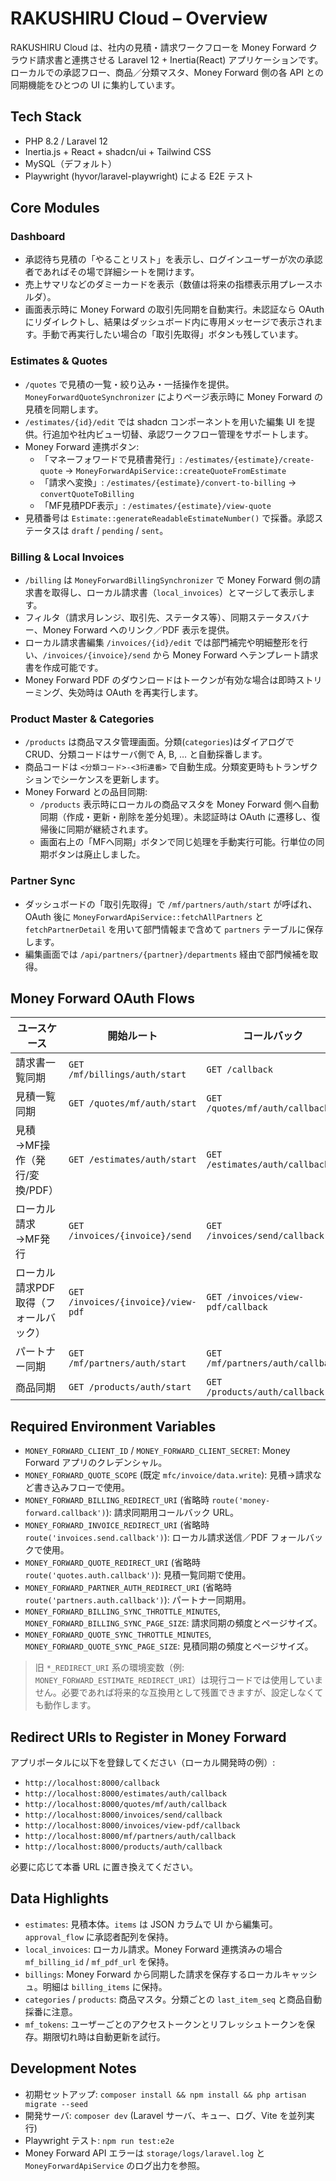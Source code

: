 # RAKUSHIRU Cloud – Overview

RAKUSHIRU Cloud は、社内の見積・請求ワークフローを Money Forward クラウド請求書と連携させる Laravel 12 + Inertia(React) アプリケーションです。  
ローカルでの承認フロー、商品／分類マスタ、Money Forward 側の各 API との同期機能をひとつの UI に集約しています。

## Tech Stack
- PHP 8.2 / Laravel 12
- Inertia.js + React + shadcn/ui + Tailwind CSS
- MySQL（デフォルト）
- Playwright (hyvor/laravel-playwright) による E2E テスト

## Core Modules
### Dashboard
- 承認待ち見積の「やることリスト」を表示し、ログインユーザーが次の承認者であればその場で詳細シートを開けます。
- 売上サマリなどのダミーカードを表示（数値は将来の指標表示用プレースホルダ）。
- 画面表示時に Money Forward の取引先同期を自動実行。未認証なら OAuth にリダイレクトし、結果はダッシュボード内に専用メッセージで表示されます。手動で再実行したい場合の「取引先取得」ボタンも残しています。

### Estimates & Quotes
- `/quotes` で見積の一覧・絞り込み・一括操作を提供。`MoneyForwardQuoteSynchronizer` によりページ表示時に Money Forward の見積を同期します。
- `/estimates/{id}/edit` では shadcn コンポーネントを用いた編集 UI を提供。行追加や社内ビュー切替、承認ワークフロー管理をサポートします。
- Money Forward 連携ボタン:
  - 「マネーフォワードで見積書発行」: `/estimates/{estimate}/create-quote` → `MoneyForwardApiService::createQuoteFromEstimate`
  - 「請求へ変換」: `/estimates/{estimate}/convert-to-billing` → `convertQuoteToBilling`
  - 「MF見積PDF表示」: `/estimates/{estimate}/view-quote`
- 見積番号は `Estimate::generateReadableEstimateNumber()` で採番。承認ステータスは `draft` / `pending` / `sent`。

### Billing & Local Invoices
- `/billing` は `MoneyForwardBillingSynchronizer` で Money Forward 側の請求書を取得し、ローカル請求書（`local_invoices`）とマージして表示します。
- フィルタ（請求月レンジ、取引先、ステータス等）、同期ステータスバナー、Money Forward へのリンク／PDF 表示を提供。
- ローカル請求書編集 `/invoices/{id}/edit` では部門補完や明細整形を行い、`/invoices/{invoice}/send` から Money Forward へテンプレート請求書を作成可能です。
- Money Forward PDF のダウンロードはトークンが有効な場合は即時ストリーミング、失効時は OAuth を再実行します。

### Product Master & Categories
- `/products` は商品マスタ管理画面。分類(`categories`)はダイアログで CRUD、分類コードはサーバ側で A, B, … と自動採番します。
- 商品コードは `<分類コード>-<3桁連番>` で自動生成。分類変更時もトランザクションでシーケンスを更新します。
- Money Forward との品目同期:
  - `/products` 表示時にローカルの商品マスタを Money Forward 側へ自動同期（作成・更新・削除を差分処理）。未認証時は OAuth に遷移し、復帰後に同期が継続されます。
  - 画面右上の「MFへ同期」ボタンで同じ処理を手動実行可能。行単位の同期ボタンは廃止しました。

### Partner Sync
- ダッシュボードの「取引先取得」で `/mf/partners/auth/start` が呼ばれ、OAuth 後に `MoneyForwardApiService::fetchAllPartners` と `fetchPartnerDetail` を用いて部門情報まで含めて `partners` テーブルに保存します。
- 編集画面では `/api/partners/{partner}/departments` 経由で部門候補を取得。

## Money Forward OAuth Flows
| ユースケース | 開始ルート | コールバック | スコープ |
| --- | --- | --- | --- |
| 請求書一覧同期 | `GET /mf/billings/auth/start` | `GET /callback` | `mfc/invoice/data.read` |
| 見積一覧同期 | `GET /quotes/mf/auth/start` | `GET /quotes/mf/auth/callback` | `mfc/invoice/data.read` |
| 見積→MF操作（発行/変換/PDF） | `GET /estimates/auth/start` | `GET /estimates/auth/callback` | 認証時のアクションに応じて `data.read` / `data.write` |
| ローカル請求→MF発行 | `GET /invoices/{invoice}/send` | `GET /invoices/send/callback` | `mfc/invoice/data.write` |
| ローカル請求PDF取得（フォールバック） | `GET /invoices/{invoice}/view-pdf` | `GET /invoices/view-pdf/callback` | `mfc/invoice/data.read` |
| パートナー同期 | `GET /mf/partners/auth/start` | `GET /mf/partners/auth/callback` | `mfc/invoice/data.read mfc/invoice/data.write` |
| 商品同期 | `GET /products/auth/start` | `GET /products/auth/callback` | `mfc/invoice/data.read mfc/invoice/data.write` |

## Required Environment Variables
- `MONEY_FORWARD_CLIENT_ID` / `MONEY_FORWARD_CLIENT_SECRET`: Money Forward アプリのクレデンシャル。
- `MONEY_FORWARD_QUOTE_SCOPE` (既定 `mfc/invoice/data.write`): 見積→請求など書き込みフローで使用。
- `MONEY_FORWARD_BILLING_REDIRECT_URI` (省略時 `route('money-forward.callback')`): 請求同期用コールバック URL。
- `MONEY_FORWARD_INVOICE_REDIRECT_URI` (省略時 `route('invoices.send.callback')`): ローカル請求送信／PDF フォールバックで使用。
- `MONEY_FORWARD_QUOTE_REDIRECT_URI` (省略時 `route('quotes.auth.callback')`): 見積一覧同期で使用。
- `MONEY_FORWARD_PARTNER_AUTH_REDIRECT_URI` (省略時 `route('partners.auth.callback')`): パートナー同期用。
- `MONEY_FORWARD_BILLING_SYNC_THROTTLE_MINUTES`, `MONEY_FORWARD_BILLING_SYNC_PAGE_SIZE`: 請求同期の頻度とページサイズ。
- `MONEY_FORWARD_QUOTE_SYNC_THROTTLE_MINUTES`, `MONEY_FORWARD_QUOTE_SYNC_PAGE_SIZE`: 見積同期の頻度とページサイズ。

> 旧 `*_REDIRECT_URI` 系の環境変数（例: `MONEY_FORWARD_ESTIMATE_REDIRECT_URI`）は現行コードでは使用していません。必要であれば将来的な互換用として残置できますが、設定しなくても動作します。

## Redirect URIs to Register in Money Forward
アプリポータルに以下を登録してください（ローカル開発時の例）:
- `http://localhost:8000/callback`
- `http://localhost:8000/estimates/auth/callback`
- `http://localhost:8000/quotes/mf/auth/callback`
- `http://localhost:8000/invoices/send/callback`
- `http://localhost:8000/invoices/view-pdf/callback`
- `http://localhost:8000/mf/partners/auth/callback`
- `http://localhost:8000/products/auth/callback`

必要に応じて本番 URL に置き換えてください。

## Data Highlights
- `estimates`: 見積本体。`items` は JSON カラムで UI から編集可。`approval_flow` に承認者配列を保持。
- `local_invoices`: ローカル請求。Money Forward 連携済みの場合 `mf_billing_id` / `mf_pdf_url` を保持。
- `billings`: Money Forward から同期した請求を保存するローカルキャッシュ。明細は `billing_items` に保持。
- `categories` / `products`: 商品マスタ。分類ごとの `last_item_seq` と商品自動採番に注意。
- `mf_tokens`: ユーザーごとのアクセストークンとリフレッシュトークンを保存。期限切れ時は自動更新を試行。

## Development Notes
- 初期セットアップ: `composer install && npm install && php artisan migrate --seed`
- 開発サーバ: `composer dev` (Laravel サーバ、キュー、ログ、Vite を並列実行)
- Playwright テスト: `npm run test:e2e`
- Money Forward API エラーは `storage/logs/laravel.log` と `MoneyForwardApiService` のログ出力を参照。
